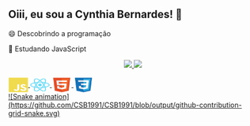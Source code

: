 ## Oiii, eu sou a Cynthia Bernardes! 👋

😄 Descobrindo a programação 

🌱 Estudando JavaScript 

<div align="center">
  <a href="https://github.com/CSB1991">
  <img height="180em" src="https://github-readme-stats.vercel.app/api?username=CSB1991&show_icons=true&theme=dracula&include_all_commits=true&count_private=true"/>
  <img height="180em" src="https://github-readme-stats.vercel.app/api/top-langs/?username=CSB1991&layout=compact&langs_count=7&theme=dracula"/>
</div>


<div style="display: inline_block"><br>
  <img align="center" alt="cyn-Js" height="30" width="40" src="https://raw.githubusercontent.com/devicons/devicon/master/icons/javascript/javascript-plain.svg">
  <img align="center" alt="cyn-React" height="30" width="40" src="https://raw.githubusercontent.com/devicons/devicon/master/icons/react/react-original.svg">
  <img align="center" alt="cyn-HTML" height="30" width="40" src="https://raw.githubusercontent.com/devicons/devicon/master/icons/html5/html5-original.svg">
  <img align="center" alt="cyn-CSS" height="30" width="40" src="https://raw.githubusercontent.com/devicons/devicon/master/icons/css3/css3-original.svg">
</div>

<div>
  ![Snake animation](https://github.com/CSB1991/CSB1991/blob/output/github-contribution-grid-snake.svg)
</div>

